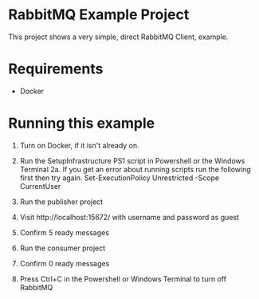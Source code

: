 # RabbitMQ Example Project

This project shows a very simple, direct RabbitMQ Client, example.

# Requirements

+ Docker

# Running this example

1. Turn on Docker, if it isn't already on.
2. Run the SetupInfrastructure PS1 script in Powershell or the Windows Terminal
	2a. If you get an error about running scripts run the following first then try again.
	Set-ExecutionPolicy Unrestricted -Scope CurrentUser

3. Run the publisher project
4. Visit http://localhost:15672/ with username and password as guest
5. Confirm 5 ready messages
6. Run the consumer project
7. Confirm 0 ready messages
8. Press Ctrl+C in the Powershell or Windows Terminal to turn off RabbitMQ